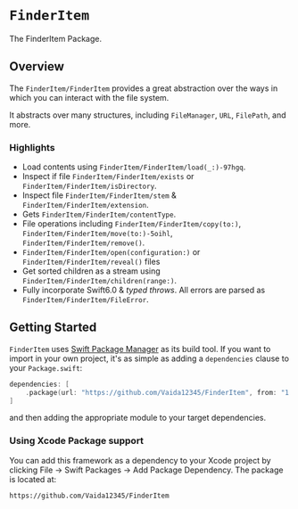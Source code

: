 # ``FinderItem``

The FinderItem Package.

## Overview

The ``FinderItem/FinderItem`` provides a great abstraction over the ways in which you can interact with the file system.

It abstracts over many structures, including `FileManager`, `URL`, `FilePath`, and more.

### Highlights
- Load contents using ``FinderItem/FinderItem/load(_:)-97hgq``.
- Inspect if file ``FinderItem/FinderItem/exists`` or ``FinderItem/FinderItem/isDirectory``.
- Inspect file ``FinderItem/FinderItem/stem`` & ``FinderItem/FinderItem/extension``.
- Gets ``FinderItem/FinderItem/contentType``.
- File operations including ``FinderItem/FinderItem/copy(to:)``,  ``FinderItem/FinderItem/move(to:)-5oihl``, ``FinderItem/FinderItem/remove()``.
- ``FinderItem/FinderItem/open(configuration:)`` or ``FinderItem/FinderItem/reveal()`` files
- Get sorted children as a stream using ``FinderItem/FinderItem/children(range:)``.
- Fully incorporate Swift6.0 & *typed throws*. All errors are parsed as ``FinderItem/FinderItem/FileError``.


## Getting Started

`FinderItem` uses [Swift Package Manager](https://www.swift.org/documentation/package-manager/) as its build tool. If you want to import in your own project, it's as simple as adding a `dependencies` clause to your `Package.swift`:
```swift
dependencies: [
    .package(url: "https://github.com/Vaida12345/FinderItem", from: "1.0.0")
]
```
and then adding the appropriate module to your target dependencies.

### Using Xcode Package support

You can add this framework as a dependency to your Xcode project by clicking File -> Swift Packages -> Add Package Dependency. The package is located at:
```
https://github.com/Vaida12345/FinderItem
```
